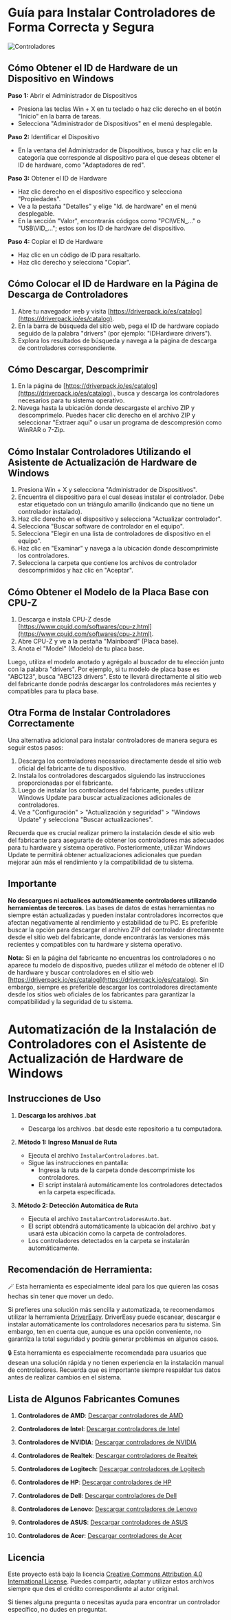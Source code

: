 # Guía para Instalar Controladores de Forma Correcta y Segura

![Controladores](imagen_controladores.jpg)

## Cómo Obtener el ID de Hardware de un Dispositivo en Windows

**Paso 1:** Abrir el Administrador de Dispositivos

- Presiona las teclas Win + X en tu teclado o haz clic derecho en el botón "Inicio" en la barra de tareas.
- Selecciona "Administrador de Dispositivos" en el menú desplegable.

**Paso 2:** Identificar el Dispositivo

- En la ventana del Administrador de Dispositivos, busca y haz clic en la categoría que corresponde al dispositivo para el que deseas obtener el ID de hardware, como "Adaptadores de red".

**Paso 3:** Obtener el ID de Hardware

- Haz clic derecho en el dispositivo específico y selecciona "Propiedades".
- Ve a la pestaña "Detalles" y elige "Id. de hardware" en el menú desplegable.
- En la sección "Valor", encontrarás códigos como "PCI\VEN_..." o "USB\VID_..."; estos son los ID de hardware del dispositivo.

**Paso 4:** Copiar el ID de Hardware

- Haz clic en un código de ID para resaltarlo.
- Haz clic derecho y selecciona "Copiar".

## Cómo Colocar el ID de Hardware en la Página de Descarga de Controladores

1. Abre tu navegador web y visita [https://driverpack.io/es/catalog](https://driverpack.io/es/catalog).
2. En la barra de búsqueda del sitio web, pega el ID de hardware copiado seguido de la palabra "drivers" (por ejemplo: "IDHardware drivers").
3. Explora los resultados de búsqueda y navega a la página de descarga de controladores correspondiente.

## Cómo Descargar, Descomprimir 

1. En la página de [https://driverpack.io/es/catalog](https://driverpack.io/es/catalog)., busca y descarga los controladores necesarios para tu sistema operativo.
2. Navega hasta la ubicación donde descargaste el archivo ZIP y descomprímelo. Puedes hacer clic derecho en el archivo ZIP y seleccionar "Extraer aquí" o usar un programa de descompresión como WinRAR o 7-Zip.

## Cómo Instalar Controladores Utilizando el Asistente de Actualización de Hardware de Windows

1. Presiona Win + X y selecciona "Administrador de Dispositivos".
2. Encuentra el dispositivo para el cual deseas instalar el controlador. Debe estar etiquetado con un triángulo amarillo (indicando que no tiene un controlador instalado).
3. Haz clic derecho en el dispositivo y selecciona "Actualizar controlador".
4. Selecciona "Buscar software de controlador en el equipo".
5. Selecciona "Elegir en una lista de controladores de dispositivo en el equipo".
6. Haz clic en "Examinar" y navega a la ubicación donde descomprimiste los controladores.
7. Selecciona la carpeta que contiene los archivos de controlador descomprimidos y haz clic en "Aceptar".

## Cómo Obtener el Modelo de la Placa Base con CPU-Z

1. Descarga e instala CPU-Z desde [https://www.cpuid.com/softwares/cpu-z.html](https://www.cpuid.com/softwares/cpu-z.html).
2. Abre CPU-Z y ve a la pestaña "Mainboard" (Placa base).
3. Anota el "Model" (Modelo) de tu placa base.

Luego, utiliza el modelo anotado y agrégalo al buscador de tu elección junto con la palabra "drivers". Por ejemplo, si tu modelo de placa base es "ABC123", busca "ABC123 drivers". Esto te llevará directamente al sitio web del fabricante donde podrás descargar los controladores más recientes y compatibles para tu placa base.

## Otra Forma de Instalar Controladores Correctamente

Una alternativa adicional para instalar controladores de manera segura es seguir estos pasos:

1. Descarga los controladores necesarios directamente desde el sitio web oficial del fabricante de tu dispositivo.
2. Instala los controladores descargados siguiendo las instrucciones proporcionadas por el fabricante.
3. Luego de instalar los controladores del fabricante, puedes utilizar Windows Update para buscar actualizaciones adicionales de controladores.
4. Ve a "Configuración" > "Actualización y seguridad" > "Windows Update" y selecciona "Buscar actualizaciones".

Recuerda que es crucial realizar primero la instalación desde el sitio web del fabricante para asegurarte de obtener los controladores más adecuados para tu hardware y sistema operativo. Posteriormente, utilizar Windows Update te permitirá obtener actualizaciones adicionales que puedan mejorar aún más el rendimiento y la compatibilidad de tu sistema.

## Importante

**No descargues ni actualices automáticamente controladores utilizando herramientas de terceros.** Las bases de datos de estas herramientas no siempre están actualizadas y pueden instalar controladores incorrectos que afectan negativamente al rendimiento y estabilidad de tu PC. Es preferible buscar la opción para descargar el archivo ZIP del controlador directamente desde el sitio web del fabricante, donde encontrarás las versiones más recientes y compatibles con tu hardware y sistema operativo.

**Nota:** Si en la página del fabricante no encuentras los controladores o no aparece tu modelo de dispositivo, puedes utilizar el método de obtener el ID de hardware y buscar controladores en el sitio web [https://driverpack.io/es/catalog](https://driverpack.io/es/catalog). Sin embargo, siempre es preferible descargar los controladores directamente desde los sitios web oficiales de los fabricantes para garantizar la compatibilidad y la seguridad de tu sistema.

# Automatización de la Instalación de Controladores con el Asistente de Actualización de Hardware de Windows

## Instrucciones de Uso

1. **Descarga los archivos .bat**

   - Descarga los archivos .bat desde este repositorio a tu computadora.

2. **Método 1: Ingreso Manual de Ruta**

   - Ejecuta el archivo `InstalarControladores.bat`.
   - Sigue las instrucciones en pantalla:
     - Ingresa la ruta de la carpeta donde descomprimiste los controladores.
     - El script instalará automáticamente los controladores detectados en la carpeta especificada.

3. **Método 2: Detección Automática de Ruta**

   - Ejecuta el archivo `InstalarControladoresAuto.bat`.
   - El script obtendrá automáticamente la ubicación del archivo .bat y usará esta ubicación como la carpeta de controladores.
   - Los controladores detectados en la carpeta se instalarán automáticamente.

## Recomendación de Herramienta: 
🪄 Esta herramienta es especialmente ideal para los que quieren las cosas hechas sin tener que mover un dedo. 

Si prefieres una solución más sencilla y automatizada, te recomendamos utilizar la herramienta [DriverEasy](https://www.drivereasy.com/). DriverEasy puede escanear, descargar e instalar automáticamente los controladores necesarios para tu sistema. Sin embargo, ten en cuenta que, aunque es una opción conveniente, no garantiza la total seguridad y podría generar problemas en algunos casos.

🔒 Esta herramienta es especialmente recomendada para usuarios que desean una solución rápida y no tienen experiencia en la instalación manual de controladores. Recuerda que es importante siempre respaldar tus datos antes de realizar cambios en el sistema.

## Lista de Algunos Fabricantes Comunes

1. **Controladores de AMD**: [Descargar controladores de AMD](https://www.amd.com/es/support)

2. **Controladores de Intel**: [Descargar controladores de Intel](https://downloadcenter.intel.com/es/download/last)

3. **Controladores de NVIDIA**: [Descargar controladores de NVIDIA](https://www.nvidia.com/Download/index.aspx)

4. **Controladores de Realtek**: [Descargar controladores de Realtek](https://www.realtek.com/en/component/zoo/category/network-interface-controllers-10-100-1000m-gigabit-ethernet-pci-express-software)

5. **Controladores de Logitech**: [Descargar controladores de Logitech](https://support.logi.com/hc/en-us/categories/360001595913-Downloads)

6. **Controladores de HP**: [Descargar controladores de HP](https://support.hp.com/us-en/drivers)

7. **Controladores de Dell**: [Descargar controladores de Dell](https://www.dell.com/support/home/en-us?app=drivers)

8. **Controladores de Lenovo**: [Descargar controladores de Lenovo](https://pcsupport.lenovo.com/us/en/products/laptops-and-netbooks/)

9. **Controladores de ASUS**: [Descargar controladores de ASUS](https://www.asus.com/support/Download-Center/)

10. **Controladores de Acer**: [Descargar controladores de Acer](https://www.acer.com/ac/en/US/content/drivers)

## Licencia

Este proyecto está bajo la licencia [Creative Commons Attribution 4.0 International License](https://creativecommons.org/licenses/by/4.0/). Puedes compartir, adaptar y utilizar estos archivos siempre que des el crédito correspondiente al autor original.

Si tienes alguna pregunta o necesitas ayuda para encontrar un controlador específico, no dudes en preguntar.
